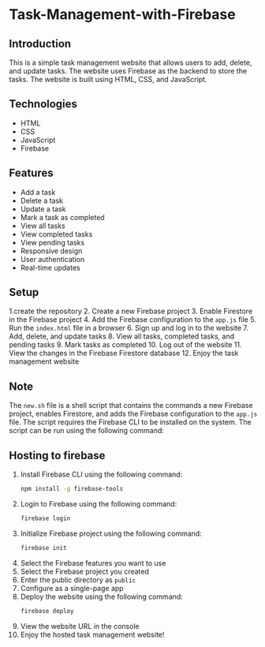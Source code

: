 # Task-Management-with-Firebase

## Introduction
This is a simple task management website that allows users to add, delete, and update tasks. The website uses Firebase as the backend to store the tasks. The website is built using HTML, CSS, and JavaScript.

## Technologies
- HTML
- CSS
- JavaScript
- Firebase

## Features
- Add a task
- Delete a task
- Update a task
- Mark a task as completed
- View all tasks
- View completed tasks
- View pending tasks
- Responsive design
- User authentication
- Real-time updates


## Setup
1.create the repository
2. Create a new Firebase project
3. Enable Firestore in the Firebase project
4. Add the Firebase configuration to the `app.js` file
5. Run the `index.html` file in a browser
6. Sign up and log in to the website
7. Add, delete, and update tasks
8. View all tasks, completed tasks, and pending tasks
9. Mark tasks as completed
10. Log out of the website
11. View the changes in the Firebase Firestore database
12. Enjoy the task management website
    

## Note
The `new.sh` file is a shell script that contains the commands a new Firebase project, enables Firestore, and adds the Firebase configuration to the `app.js` file. The script requires the Firebase CLI to be installed on the system. The script can be run using the following command:

## Hosting to firebase
1. Install Firebase CLI using the following command:
    ```bash
    npm install -g firebase-tools
    ```
2. Login to Firebase using the following command:
    ```bash
    firebase login
    ```
3. Initialize Firebase project using the following command:
    ```bash
    firebase init
    ```
4. Select the Firebase features you want to use
5. Select the Firebase project you created
6. Enter the public directory as `public`
7. Configure as a single-page app
8. Deploy the website using the following command:
    ```bash
    firebase deploy
    ```
9. View the website URL in the console
10. Enjoy the hosted task management website!


